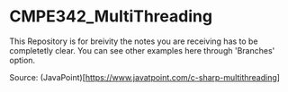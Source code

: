 # CMPE342_MultiThreading

This Repository is for breivity the notes you are receiving has to be completetly clear.
You can see other examples here through 'Branches' option.

Source: (JavaPoint)[https://www.javatpoint.com/c-sharp-multithreading]
